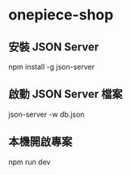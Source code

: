 # onepiece-shop
## 安裝 JSON Server   
npm install -g json-server  
## 啟動 JSON Server 檔案
json-server -w db.json
## 本機開啟專案
npm run dev
